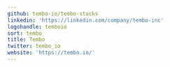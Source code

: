 ```yaml
---
github: tembo-io/tembo-stacks
linkedin: 'https://linkedin.com/company/tembo-inc'
logohandle: temboio
sort: tembo
title: Tembo
twitter: tembo_io
website: 'https://tembo.io/'
---
```

